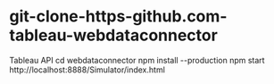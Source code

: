 # git-clone-https-github.com-tableau-webdataconnector
Tableau API
cd webdataconnector
npm install --production
npm start
http://localhost:8888/Simulator/index.html
